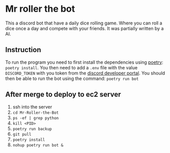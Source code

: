 # Mr roller the bot
This a discord bot that have a daily dice rolling game. Where you can roll a dice once a day and compete with your friends. It was partially written by a AI. 

## Instruction
To run the program you need to first install the dependencies using [poetry](https://python-poetry.org/): `poetry install`. 
You then need to add a `.env` file with the value `DISCORD_TOKEN` with you token from the [discord developer portal](https://discord.com/developers/applications).
You should then be able to run the bot using the command: `poetry run bot`

## After merge to deploy to ec2 server
1. ssh into the server
2. `cd Mr-Roller-the-Bot`
3. `ps -ef | grep python`
4. `kill <PID>`
5. `poetry run backup`
6. `git pull`
7. `poetry install`
8. `nohup poetry run bot &`
